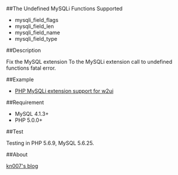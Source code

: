 ##The Undefined MySQLi Functions Supported

- mysqli_field_flags
- mysqli_field_len
- mysqli_field_name
- mysqli_field_type

##Description

Fix the MySQL extension To the MySQLi extension call to undefined functions fatal error.

##Example

- [PHP MySQLi extension support for w2ui](https://github.com/kn007/w2ui-w2db-mysqli.php) 

##Requirement

- MySQL 4.1.3+
- PHP 5.0.0+

##Test

Testing in PHP 5.6.9, MySQL 5.6.25.

##About

[kn007's blog](http://kn007.net) 
